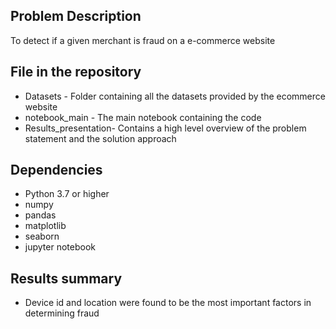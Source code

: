 ## Problem Description
To detect if a given merchant is fraud on a e-commerce website

## File in the repository
+ Datasets - Folder containing all the datasets provided by the ecommerce website  
+ notebook_main - The main notebook containing the code   
+ Results_presentation- Contains a high level overview of the problem statement and the solution approach 

## Dependencies
+ Python 3.7 or higher
+ numpy
+ pandas
+ matplotlib
+ seaborn
+ jupyter notebook

## Results summary
+ Device id and location were found to be the most important factors in determining fraud
